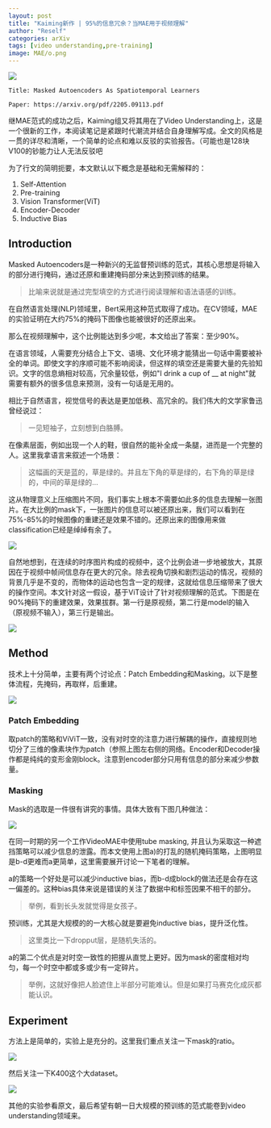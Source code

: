 ```yaml
---
layout: post
title: "Kaiming新作 | 95%的信息冗余？当MAE用于视频理解"
author: "Reself"
categories: arXiv
tags: [video understanding,pre-training]
image: MAE/o.png
---
```



![](../assets/img/MAE/t.png)

    Title: Masked Autoencoders As Spatiotemporal Learners

    Paper: https://arxiv.org/pdf/2205.09113.pdf

继MAE范式的成功之后，Kaiming组又将其用在了Video Understanding上，这是一个很新的工作，本阅读笔记是紧跟时代潮流并结合自身理解写成。全文的风格是一贯的详尽和清晰，一个简单的论点和难以反驳的实验报告。（可能也是128块V100的钞能力让人无法反驳吧

为了行文的简明扼要，本文默认以下概念是基础和无需解释的：
1. Self-Attention
2. Pre-training
3. Vision Transformer(ViT)
4. Encoder-Decoder
5. Inductive Bias

## Introduction

Masked Autoencoders是一种新兴的无监督预训练的范式，其核心思想是将输入的部分进行掩码，通过还原和重建掩码部分来达到预训练的结果。

> 比喻来说就是通过完型填空的方式进行阅读理解和语法语感的训练。

在自然语言处理(NLP)领域里，Bert采用这种范式取得了成功。在CV领域，MAE的实验证明在大约75%的掩码下图像也能被很好的还原出来。

那么在视频理解中，这个比例能达到多少呢，本文给出了答案：至少90%。

在语言领域，人需要充分结合上下文、语境、文化环境才能猜出一句话中需要被补全的单词。即使文字的序顺可能不影响阅读，但这样的填空还是需要大量的先验知识。文字的信息熵相对较高，冗余量较低，例如"I drink a cup of __ at night"就需要有额外的很多信息来预测，没有一句话是无用的。

相比于自然语言，视觉信号的表达是更加低秩、高冗余的。我们伟大的文学家鲁迅曾经说过：

> 一见短袖子，立刻想到白胳膊。

在像素层面，例如出现一个人的鞋，很自然的能补全成一条腿，进而是一个完整的人。这里我拿语言来叙述一个场景：

> 这幅画的天是蓝的，草是绿的。并且左下角的草是绿的，右下角的草是绿的，中间的草是绿的...

这从物理意义上压缩图片不同，我们事实上根本不需要如此多的信息去理解一张图片。在大比例的mask下，一张图片的信息可以被还原出来，我们可以看到在75%-85%的时候图像的重建还是效果不错的。还原出来的图像用来做classification已经是绰绰有余了。

![](../assets/img/MAE/mae.png)

自然地想到，在连续的时序图片构成的视频中，这个比例会进一步地被放大，其原因在于视频中帧间信息存在更大的冗余。除去视角切换和剧烈运动的情况，视频的背景几乎是不变的，而物体的运动也包含一定的规律，这就给信息压缩带来了很大的操作空间。本文针对这一假设，基于ViT设计了针对视频理解的范式。下图是在90%掩码下的重建效果，效果拔群。第一行是原视频，第二行是model的输入（原视频不输入），第三行是输出。

![](../assets/img/MAE/90.png)

## Method

技术上十分简单，主要有两个讨论点：Patch Embedding和Masking。以下是整体流程，先掩码，再取样，后重建。

![](../assets/img/MAE/o.png)

### Patch Embedding

取patch的策略和ViViT一致，没有对时空的注意力进行解耦的操作，直接规则地切分了三维的像素块作为patch（参照上图左右侧的网络。Encoder和Decoder操作都是纯纯的变形金刚block。注意到encoder部分只用有信息的部分来减少参数量。

### Masking

Mask的选取是一件很有讲究的事情。具体大致有下图几种做法：

![](../assets/img/MAE/mask.png)

在同一时期的另一个工作VideoMAE中使用tube masking, 并且认为采取这一种遮挡策略可以减少信息的泄露。而本文使用上图a)的打乱的随机掩码策略，上图明显是b-d更难而a更简单，这里需要展开讨论一下笔者的理解。

a的策略一个好处是可以减少inductive bias，而b-d成block的做法还是会存在这一偏差的。这种bias具体来说是错误的关注了数据中和标签因果不相干的部分。

> 举例，看到长头发就觉得是女孩子。

预训练，尤其是大规模的的一大核心就是要避免inductive bias，提升泛化性。

> 这里类比一下dropput层，是随机失活的。

a的第二个优点是对时空一致性的把握从直觉上更好。因为mask的密度相对均匀，每一个时空中都或多或少有一定碎片。

> 举例，这就好像把人脸遮住上半部分可能难认。但是如果打马赛克化成灰都能认识。

## Experiment

方法上是简单的，实验上是充分的。这里我们重点关注一下mask的ratio。

![](../assets/img/MAE/e1.png)


然后关注一下K400这个大dataset。

![](../assets/img/MAE/e2.png)

其他的实验参看原文，最后希望有朝一日大规模的预训练的范式能卷到video understanding领域来。